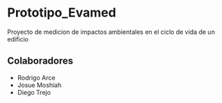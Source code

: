 # Prototipo_Evamed

Proyecto de medicion de impactos ambientales en el ciclo de vida de un edificio

## Colaboradores

- Rodrigo Arce
- Josue Moshiah
- Diego Trejo 
